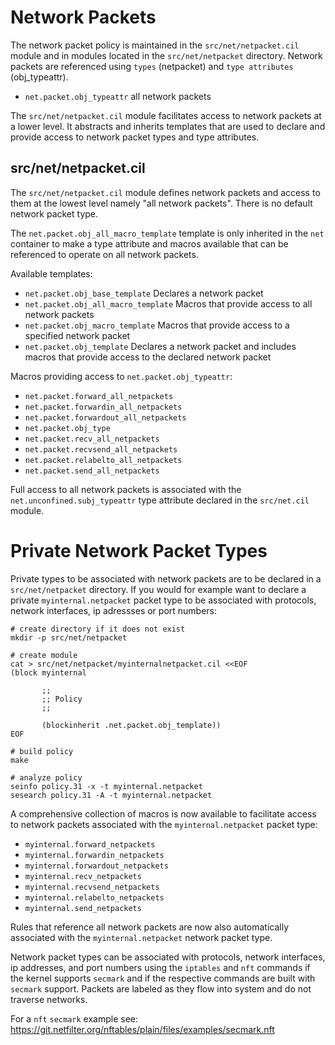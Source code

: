 # Network Packets

The network packet policy is maintained in the `src/net/netpacket.cil`
module and in modules located in the `src/net/netpacket` directory.
Network packets are referenced using `types` (netpacket) and
`type attributes` (obj_typeattr).

* `net.packet.obj_typeattr` all network packets

The `src/net/netpacket.cil` module facilitates access to network
packets at a lower level. It abstracts and inherits templates that
are used to declare and provide access to network packet types and
type attributes.

## src/net/netpacket.cil

The `src/net/netpacket.cil` module defines network packets and access
to them at the lowest level namely "all network packets". There is no
default network packet type.

The `net.packet.obj_all_macro_template` template is only inherited in
the `net` container to make a type attribute and macros available that
can be referenced to operate on all network packets.

Available templates:

* `net.packet.obj_base_template` Declares a network packet
* `net.packet.obj_all_macro_template` Macros that provide access to
all network packets
* `net.packet.obj_macro_template` Macros that provide access to
a specified network packet
* `net.packet.obj_template` Declares a network packet and includes
macros that provide access to the declared network packet

Macros providing access to `net.packet.obj_typeattr`:

* `net.packet.forward_all_netpackets`
* `net.packet.forwardin_all_netpackets`
* `net.packet.forwardout_all_netpackets`
* `net.packet.obj_type`
* `net.packet.recv_all_netpackets`
* `net.packet.recvsend_all_netpackets`
* `net.packet.relabelto_all_netpackets`
* `net.packet.send_all_netpackets`

Full access to all network packets is associated with the
`net.unconfined.subj_typeattr` type attribute declared in the
`src/net.cil` module.

# Private Network Packet Types

Private types to be associated with network packets are to be declared
in a `src/net/netpacket` directory. If you would for
example want to declare a private `myinternal.netpacket` packet type
to be associated with protocols, network interfaces, ip adressses or
port numbers:

```
# create directory if it does not exist
mkdir -p src/net/netpacket

# create module
cat > src/net/netpacket/myinternalnetpacket.cil <<EOF
(block myinternal

       ;;
       ;; Policy
       ;;

       (blockinherit .net.packet.obj_template))
EOF

# build policy
make

# analyze policy
seinfo policy.31 -x -t myinternal.netpacket
sesearch policy.31 -A -t myinternal.netpacket
```
A comprehensive collection of macros is now available to facilitate
access to network packets associated with the `myinternal.netpacket`
packet type:

* `myinternal.forward_netpackets`
* `myinternal.forwardin_netpackets`
* `myinternal.forwardout_netpackets`
* `myinternal.recv_netpackets`
* `myinternal.recvsend_netpackets`
* `myinternal.relabelto_netpackets`
* `myinternal.send_netpackets`

Rules that reference all network packets are now also automatically
associated with the `myinternal.netpacket` network packet type.

Network packet types can be associated with protocols,
network interfaces, ip addresses, and port numbers using the
`iptables` and `nft` commands if the kernel supports `secmark` and if
the respective commands are built with `secmark` support. Packets are
labeled as they flow into system and do not traverse networks.

For a `nft` `secmark` example see:
<https://git.netfilter.org/nftables/plain/files/examples/secmark.nft>
